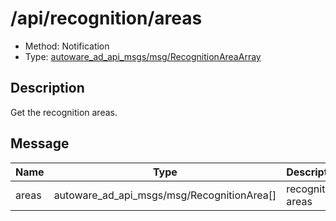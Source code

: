 # /api/recognition/areas

- Method: Notification
- Type: [autoware_ad_api_msgs/msg/RecognitionAreaArray](../types/autoware_ad_api_msgs/msg/recognition_area_array.md)

## Description

Get the recognition areas.

## Message

| Name  | Type                                       | Description       |
| ----- | ------------------------------------------ | ----------------- |
| areas | autoware_ad_api_msgs/msg/RecognitionArea[] | recognition areas |
